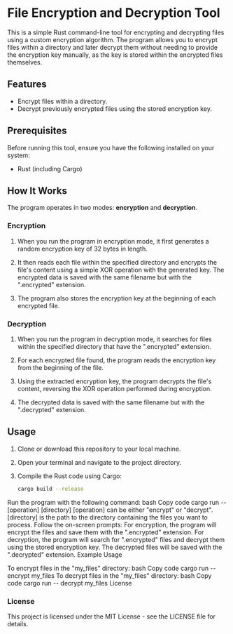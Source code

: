 # File Encryption and Decryption Tool

This is a simple Rust command-line tool for encrypting and decrypting files using a custom encryption algorithm. The program allows you to encrypt files within a directory and later decrypt them without needing to provide the encryption key manually, as the key is stored within the encrypted files themselves.

## Features

- Encrypt files within a directory.
- Decrypt previously encrypted files using the stored encryption key.

## Prerequisites

Before running this tool, ensure you have the following installed on your system:

- Rust (including Cargo)

## How It Works

The program operates in two modes: **encryption** and **decryption**.

### Encryption

1. When you run the program in encryption mode, it first generates a random encryption key of 32 bytes in length.

2. It then reads each file within the specified directory and encrypts the file's content using a simple XOR operation with the generated key. The encrypted data is saved with the same filename but with the ".encrypted" extension.

3. The program also stores the encryption key at the beginning of each encrypted file.

### Decryption

1. When you run the program in decryption mode, it searches for files within the specified directory that have the ".encrypted" extension.

2. For each encrypted file found, the program reads the encryption key from the beginning of the file.

3. Using the extracted encryption key, the program decrypts the file's content, reversing the XOR operation performed during encryption.

4. The decrypted data is saved with the same filename but with the ".decrypted" extension.

## Usage

1. Clone or download this repository to your local machine.

2. Open your terminal and navigate to the project directory.

3. Compile the Rust code using Cargo:

   ```bash
   cargo build --release
Run the program with the following command:
bash
Copy code
cargo run -- [operation] [directory]
[operation] can be either "encrypt" or "decrypt".
[directory] is the path to the directory containing the files you want to process.
Follow the on-screen prompts:
For encryption, the program will encrypt the files and save them with the ".encrypted" extension.
For decryption, the program will search for ".encrypted" files and decrypt them using the stored encryption key. The decrypted files will be saved with the ".decrypted" extension.
Example Usage

To encrypt files in the "my_files" directory:
bash
Copy code
cargo run -- encrypt my_files
To decrypt files in the "my_files" directory:
bash
Copy code
cargo run -- decrypt my_files
License

### License

This project is licensed under the MIT License - see the LICENSE file for details.